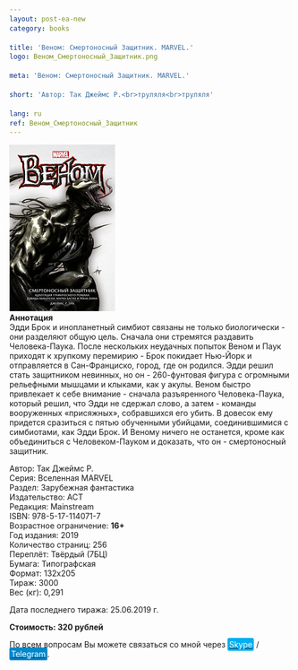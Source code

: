 ```yaml
---
layout: post-ea-new
category: books

title: 'Веном: Смертоносный Защитник. MARVEL.'
logo: Веном_Смертоносный_Защитник.png

meta: 'Веном: Смертоносный Защитник. MARVEL.'

short: 'Автор: Так Джеймс Р.<br>труляля<br>труляля'

lang: ru
ref: Веном_Смертоносный_Защитник
---
```


<a data-fancybox="gallery" href="/img/books/Веном_Смертоносный_Защитник.png"><img src="/img/books/Веном_Смертоносный_Защитник.png" alt=""></a>  
**Аннотация**  
Эдди Брок и инопланетный симбиот связаны не только биологически - они разделяют общую цель. Сначала они стремятся раздавить Человека-Паука.  После нескольких неудачных попыток Веном и Паук приходят к хрупкому перемирию - Брок покидает Нью-Йорк и отправляется в Сан-Франциско, город, где он родился. Эдди решил стать защитником невинных, но он - 260-фунтовая фигура с огромными рельефными мышцами и клыками, как у акулы. Веном быстро привлекает к себе внимание - сначала разъяренного Человека-Паука, который решил, что Эдди не сдержал слово, а затем - команды вооруженных «присяжных», собравшихся его убить. В довесок ему придется сразиться с пятью обученными убийцами, соединившимися с симбиотами, как Эдди Брок. И Веному ничего не останется, кроме как объединиться с Человеком-Пауком и доказать, что он - смертоносный защитник.

Автор: Так Джеймс Р.  
Серия: Вселенная MARVEL  
Раздел: Зарубежная фантастика  
Издательство: АСТ  
Редакция: Mainstream  
ISBN: 978-5-17-114071-7  
Возрастное ограничение: **16+**  
Год издания: 2019  
Количество страниц: 256  
Переплёт: Твёрдый  (7БЦ)  
Бумага: Типографская  
Формат: 132х205  
Тираж: 3000  
Вес (кг): 0,291

Дата последнего тиража:	25.06.2019 г.

**Стоимость: 320 рублей**

По всем вопросам Вы можете связаться со мной через <a href="skype:chutkoy89?call" target="_blank"><span style="background-color:#00aff0; color:white; padding:3px; border-radius: 3px">Skype</span></a> / <a href="https://t.me/chutkoy" target="_blank"><span style="background-color:#0088cc; color:white; padding:3px; border-radius: 3px">Telegram</span></a>.